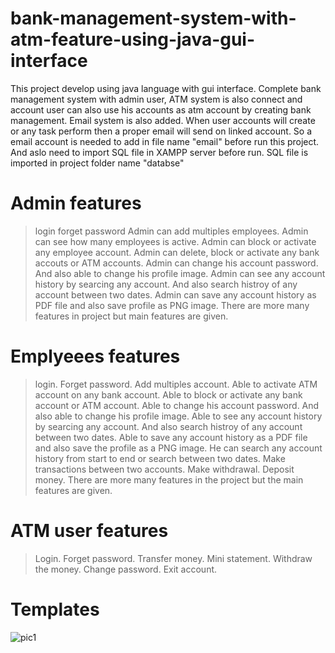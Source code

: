 # bank-management-system-with-atm-feature-using-java-gui-interface
This project develop using java language with gui interface. Complete bank management system with admin user, ATM system is also connect and account user can also use his accounts as atm account by creating bank management.
Email system is also added. When user accounts will create or any task perform then a proper email will send on linked account.
So a email account is needed to add in file name "email" before run this project.
And aslo need to import SQL file in XAMPP server before run.
SQL file is imported in project folder name "databse"
# Admin features
> login 
> forget password
> Admin can add multiples employees.
> Admin can see how many employees is active.
> Admin can block or activate any employee account.
> Admin can delete, block or activate any bank accouts or ATM accounts.
> Admin can change his account password.
> And also able to change his profile image.
> Admin can see any account history by searcing any account. And also search histroy of any account between two dates.
> Admin can save any account history as PDF file and also save profile as PNG image.
> There are more many features in project but main features are given.
# Emplyeees features
> login.
> Forget password.
> Add multiples account.
> Able to activate ATM account on any bank account.
> Able to block or activate any bank account or ATM account.
> Able to change his account password.
> And also able to change his profile image.
> Able to see any account history by searcing any account. And also search histroy of any account between two dates.
> Able to save any account history as a PDF file and also save the profile as a PNG image.
> He can search any account history from start to end or search between two dates.
> Make transactions between two accounts.
> Make withdrawal.
> Deposit money.
> There are more many features in the project but the main features are given.
# ATM user features
> Login.
> Forget password.
> Transfer money.
> Mini statement.
> Withdraw the money.
> Change password.
> Exit account.
# Templates
![pic1](https://user-images.githubusercontent.com/77319741/131551196-7242b380-0ac4-4a77-ad76-56cc402831c3.JPG)
